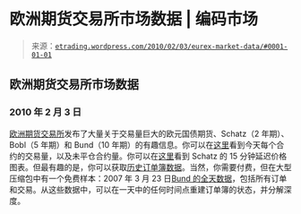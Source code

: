 <!--yml

category: 未分类

date: 2024-05-12 19:37:32

-->

# 欧洲期货交易所市场数据 | 编码市场

> 来源：[`etrading.wordpress.com/2010/02/03/eurex-market-data/#0001-01-01`](https://etrading.wordpress.com/2010/02/03/eurex-market-data/#0001-01-01)

## 欧洲期货交易所市场数据

### 2010 年 2 月 3 日

[欧洲期货交易所](http://www.eurexchange.com)发布了大量关于交易量巨大的欧元国债期货、Schatz（2 年期）、Bobl（5 年期）和 Bund（10 年期）的有趣信息。你可以在[这里](http://www.eurexchange.com/market/quotes/INT/FIX_en.html)看到今天每个合约的交易量，以及未平仓合约量。你可以在[这里](http://www.eurexchange.com/market/quotes/INT/FIX/FGBS_en.html#table)看到 Schatz 的 15 分钟延迟价格图表。但最有趣的是，你可以获取[历史订单簿数据](http://www.eurexchange.com/market/historical_orderbook_en.html)。当然，你需要付费，但在大型压缩包中有一个免费样本：2007 年 3 月 23 日[Bund 的全天数据](http://www.eurexchange.com/download/market/FGBL_1_20070323.zip)，包括所有订单和交易。从这些数据中，可以在一天中的任何时间点重建订单簿的状态，并分解深度。
